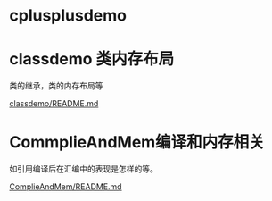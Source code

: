 # cplusplusdemo

# classdemo 类内存布局
类的继承，类的内存布局等

[classdemo/README.md](https://github.com/iherewaitfor/cplusplusdemo/blob/main/classdemo/README.md)

# CommplieAndMem编译和内存相关
如引用编译后在汇编中的表现是怎样的等。

[ComplieAndMem/README.md](https://github.com/iherewaitfor/cplusplusdemo/blob/main/ComplieAndMem/README.md)
